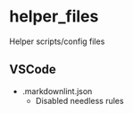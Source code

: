 # helper_files

Helper scripts/config files

## VSCode

- .markdownlint.json
  - Disabled needless rules
